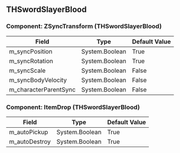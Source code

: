 ## THSwordSlayerBlood

### Component: ZSyncTransform (THSwordSlayerBlood)

|Field|Type|Default Value|
|---|---|---|
|m_syncPosition|System.Boolean|True|
|m_syncRotation|System.Boolean|True|
|m_syncScale|System.Boolean|False|
|m_syncBodyVelocity|System.Boolean|False|
|m_characterParentSync|System.Boolean|False|

### Component: ItemDrop (THSwordSlayerBlood)

|Field|Type|Default Value|
|---|---|---|
|m_autoPickup|System.Boolean|True|
|m_autoDestroy|System.Boolean|True|

